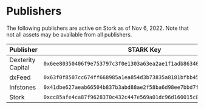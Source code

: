 # Publishers

The following publishers are active on Stork as of Nov 6, 2022. Note that not all assets may be available from all publishers.

<table><thead><tr><th width="141">Publisher</th><th>STARK Key</th></tr></thead><tbody><tr><td>Dexterity Capital</td><td><code>0x6ee80350406f9e753797c3f0e1303a63ea2ae1f1adb86340e52722f41b31b64</code></td></tr><tr><td>dxFeed</td><td><code>0x63f0f8507cc674ff668985a1ea854d3b73835a8181bfbb4564ae422bf68a2c0</code></td></tr><tr><td>Infstones</td><td><code>0x41dbe627aeab66504b837b3abd88ae2f58ba6d98ee7bbd7f226c4684d9e6225</code></td></tr><tr><td>Stork</td><td><code>0xcc85afe4ca87f9628370c432c447e569a01dc96d160015c8039959db8521c4</code></td></tr></tbody></table>
